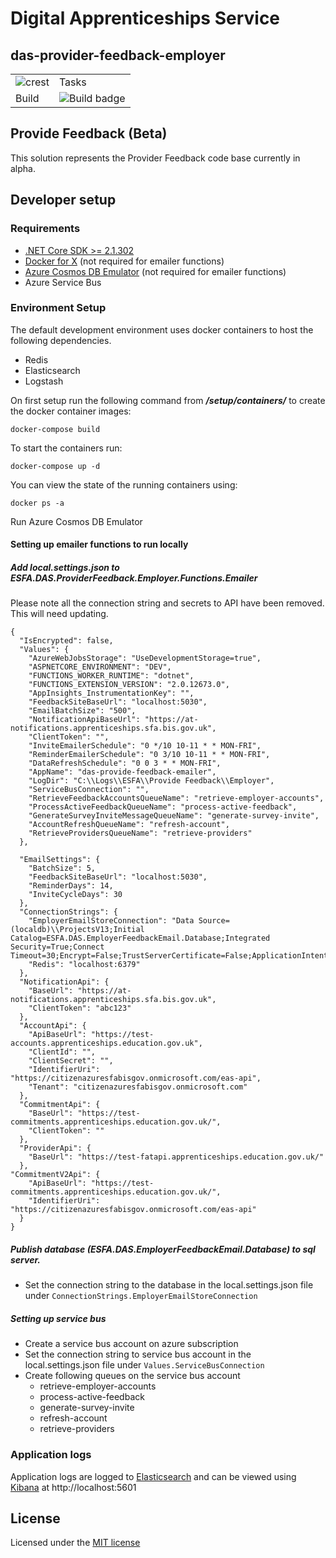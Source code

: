 # Digital Apprenticeships Service

## das-provider-feedback-employer

|                                                                                                                                                                 |                                                                                                                                    |
| --------------------------------------------------------------------------------------------------------------------------------------------------------------- | ---------------------------------------------------------------------------------------------------------------------------------- |
| ![crest](https://assets.publishing.service.gov.uk/government/assets/crests/org_crest_27px-916806dcf065e7273830577de490d5c7c42f36ddec83e907efe62086785f24fb.png) | Tasks                                                                                                                              |
| Build                                                                                                                                                           | ![Build badge](https://sfa-gov-uk.visualstudio.com/_apis/public/build/definitions/c39e0c0b-7aff-4606-b160-3566f3bbce23/1090/badge) |

## Provide Feedback (Beta)

This solution represents the Provider Feedback code base currently in alpha.

## Developer setup

### Requirements

- [.NET Core SDK >= 2.1.302](https://www.microsoft.com/net/download/)
- [Docker for X](https://docs.docker.com/install/#supported-platforms) (not required for emailer functions)
- [Azure Cosmos DB Emulator](https://docs.microsoft.com/en-us/azure/cosmos-db/local-emulator) (not required for emailer functions)
- Azure Service Bus

### Environment Setup

The default development environment uses docker containers to host the following dependencies.

- Redis
- Elasticsearch
- Logstash

On first setup run the following command from _**/setup/containers/**_ to create the docker container images:

`docker-compose build`

To start the containers run:

`docker-compose up -d`

You can view the state of the running containers using:

`docker ps -a`

Run Azure Cosmos DB Emulator

#### Setting up emailer functions to run locally

##### Add local.settings.json to ESFA.DAS.ProviderFeedback.Employer.Functions.Emailer

Please note all the connection string and secrets to API have been removed. This will need updating.

```
{
  "IsEncrypted": false,
  "Values": {
    "AzureWebJobsStorage": "UseDevelopmentStorage=true",
    "ASPNETCORE_ENVIRONMENT": "DEV",
    "FUNCTIONS_WORKER_RUNTIME": "dotnet",
    "FUNCTIONS_EXTENSION_VERSION": "2.0.12673.0",
    "AppInsights_InstrumentationKey": "",
    "FeedbackSiteBaseUrl": "localhost:5030",
    "EmailBatchSize": "500",
    "NotificationApiBaseUrl": "https://at-notifications.apprenticeships.sfa.bis.gov.uk",
    "ClientToken": "",
    "InviteEmailerSchedule": "0 */10 10-11 * * MON-FRI",
    "ReminderEmailerSchedule": "0 3/10 10-11 * * MON-FRI",
    "DataRefreshSchedule": "0 0 3 * * MON-FRI",
    "AppName": "das-provide-feedback-emailer",
    "LogDir": "C:\\Logs\\ESFA\\Provide Feedback\\Employer",
    "ServiceBusConnection": "",
    "RetrieveFeedbackAccountsQueueName": "retrieve-employer-accounts",
    "ProcessActiveFeedbackQueueName": "process-active-feedback",
    "GenerateSurveyInviteMessageQueueName": "generate-survey-invite",
    "AccountRefreshQueueName": "refresh-account",
    "RetrieveProvidersQueueName": "retrieve-providers"
  },

  "EmailSettings": {
    "BatchSize": 5,
    "FeedbackSiteBaseUrl": "localhost:5030",
    "ReminderDays": 14,
    "InviteCycleDays": 30
  },
  "ConnectionStrings": {
    "EmployerEmailStoreConnection": "Data Source=(localdb)\\ProjectsV13;Initial Catalog=ESFA.DAS.EmployerFeedbackEmail.Database;Integrated Security=True;Connect Timeout=30;Encrypt=False;TrustServerCertificate=False;ApplicationIntent=ReadWrite;MultipleActiveResultSets=true;MultiSubnetFailover=False",
    "Redis": "localhost:6379"
  },
  "NotificationApi": {
    "BaseUrl": "https://at-notifications.apprenticeships.sfa.bis.gov.uk",
    "ClientToken": "abc123"
  },
  "AccountApi": {
    "ApiBaseUrl": "https://test-accounts.apprenticeships.education.gov.uk",
    "ClientId": "",
    "ClientSecret": "",
    "IdentifierUri": "https://citizenazuresfabisgov.onmicrosoft.com/eas-api",
    "Tenant": "citizenazuresfabisgov.onmicrosoft.com"
  },
  "CommitmentApi": {
    "BaseUrl": "https://test-commitments.apprenticeships.education.gov.uk/",
    "ClientToken": ""
  },
  "ProviderApi": {
    "BaseUrl": "https://test-fatapi.apprenticeships.education.gov.uk/"
  },
"CommitmentV2Api": {
    "ApiBaseUrl": "https://test-commitments.apprenticeships.education.gov.uk/",
    "IdentifierUri": "https://citizenazuresfabisgov.onmicrosoft.com/eas-api"
  }
}
```

##### Publish database (ESFA.DAS.EmployerFeedbackEmail.Database) to sql server.

- Set the connection string to the database in the local.settings.json file under `ConnectionStrings.EmployerEmailStoreConnection`

##### Setting up service bus

- Create a service bus account on azure subscription
- Set the connection string to service bus account in the local.settings.json file under `Values.ServiceBusConnection`
- Create following queues on the service bus account
  - retrieve-employer-accounts
  - process-active-feedback
  - generate-survey-invite
  - refresh-account
  - retrieve-providers

### Application logs

Application logs are logged to [Elasticsearch](https://www.elastic.co/products/elasticsearch) and can be viewed using [Kibana](https://www.elastic.co/products/kibana) at http://localhost:5601

## License

Licensed under the [MIT license](LICENSE)
